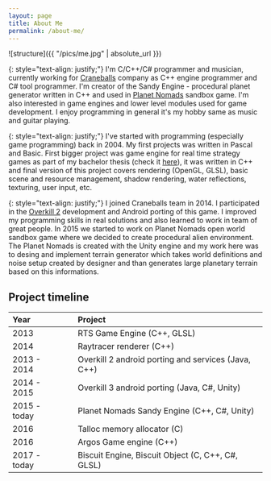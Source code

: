 ```yaml
---
layout: page
title: About Me 
permalink: /about-me/
---
```


![structure]({{ "/pics/me.jpg" | absolute_url }})

{: style="text-align: justify;"}
I'm C/C++/C# programmer and musician, currently working for [Craneballs](https://www.craneballs.com)
company as C++ engine programmer and C# tool programmer. I'm creator of the Sandy Engine - procedural planet
generator written in C++ and used in [Planet Nomads](https://www.planet-nomads.com) sandbox game. I'm also
interested in game engines and lower level modules used for game development. I enjoy programming in general
it's my hobby same as music and guitar playing.
 
{: style="text-align: justify;"}
I've started with programming (especially game programming) back in 2004. My first projects
was written in Pascal and Basic. First bigger project was game engine for real time strategy games
as part of my bachelor thesis (check it [here](https://youtu.be/JnqfQBYx5SA)), it was written in C++
and final version of this project covers rendering (OpenGL, GLSL), basic scene and resource management, shadow rendering,
water reflections, texturing, user input, etc.

{: style="text-align: justify;"}
I joined Craneballs team in 2014. I participated in the [Overkill 2](http://www.overkill2.com) development and
Android porting of this game. I improved my programming skills in real solutions and also learned to work
in team of great people. In 2015 we started to work on Planet Nomads open world sandbox game where we decided
to create procedural alien environment. The Planet Nomads is created with the Unity engine and my work here was to desing
and implement terrain generator which takes world definitions and noise setup created by designer and than
generates large planetary terrain based on this informations.

## Project timeline

| Year || Project |
|:------|-|:---------|
|2013 || RTS Game Engine (C++, GLSL)|
|2014 || Raytracer renderer (C++)|
|2013 - 2014 || Overkill 2 android porting and services (Java, C++)|
|2014 - 2015 || Overkill 3 android porting (Java, C#, Unity)|
|2015 - today || Planet Nomads Sandy Engine (C++, C#, Unity)|
|2016 || Talloc memory allocator (C)|
|2016 || Argos Game engine (C++)|
|2017 - today || Biscuit Engine, Biscuit Object (C, C++, C#, GLSL)|

